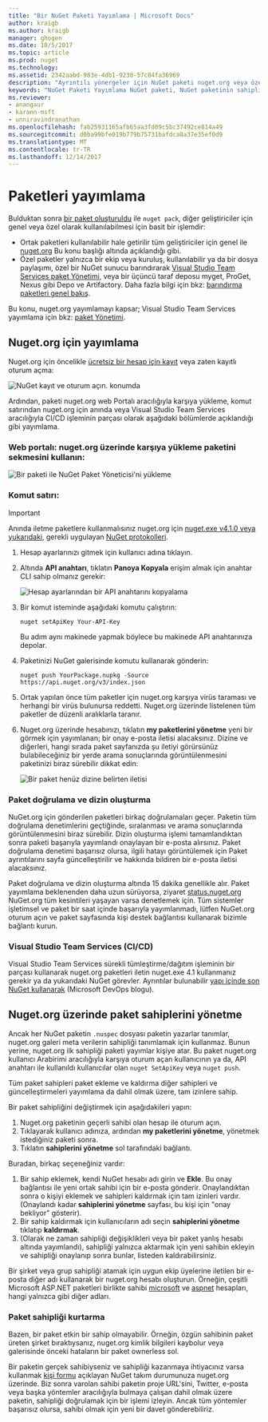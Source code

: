 ```yaml
---
title: "Bir NuGet Paketi Yayımlama | Microsoft Docs"
author: kraigb
ms.author: kraigb
manager: ghogen
ms.date: 10/5/2017
ms.topic: article
ms.prod: nuget
ms.technology: 
ms.assetid: 2342aabd-983e-4db1-9230-57c84fa36969
description: "Ayrıntılı yönergeler için NuGet paketi nuget.org veya özel akışları yayımlama ve nuget.org paket sahipliği yönetme."
keywords: "NuGet Paketi Yayımlama NuGet paketi, NuGet paketinin sahipliği yayınlamak için NuGet akışlarını nuget.org, özel yayımlama"
ms.reviewer:
- anangaur
- karann-msft
- unniravindranathan
ms.openlocfilehash: fab25931165afb65aa3fd09c5bc37492ce814a49
ms.sourcegitcommit: d0ba99bfe019b779b75731bafdca8a37e35ef0d9
ms.translationtype: MT
ms.contentlocale: tr-TR
ms.lasthandoff: 12/14/2017
---
```

# <a name="publishing-packages"></a>Paketleri yayımlama

Bulduktan sonra [bir paket oluşturuldu](../create-packages/creating-a-package.md) ile `nuget pack`, diğer geliştiriciler için genel veya özel olarak kullanılabilmesi için basit bir işlemdir:

- Ortak paketleri kullanılabilir hale getirilir tüm geliştiriciler için genel ile [nuget.org](https://www.nuget.org/packages/manage/upload) Bu konu başlığı altında açıklandığı gibi.
- Özel paketler yalnızca bir ekip veya kuruluş, kullanılabilir ya da bir dosya paylaşımı, özel bir NuGet sunucu barındırarak [Visual Studio Team Services paket Yönetimi](https://www.visualstudio.com/docs/package/nuget/publish), veya bir üçüncü taraf deposu myget, ProGet, Nexus gibi Depo ve Artifactory. Daha fazla bilgi için bkz: [barındırma paketleri genel bakış](../hosting-packages/overview.md).

Bu konu, nuget.org yayımlamayı kapsar; Visual Studio Team Services yayımlama için bkz: [paket Yönetimi](https://www.visualstudio.com/docs/package/nuget/publish).

## <a name="publish-to-nugetorg"></a>Nuget.org için yayımlama

Nuget.org için öncelikle [ücretsiz bir hesap için kayıt](https://www.nuget.org/users/account/LogOn?returnUrl=%2F) veya zaten kayıtlı oturum açma:

![NuGet kayıt ve oturum açın. konumda](media/publish_NuGetSignIn.png)

Ardından, paketi nuget.org web Portalı aracılığıyla karşıya yükleme, komut satırından nuget.org için anında veya Visual Studio Team Services aracılığıyla CI/CD işleminin parçası olarak aşağıdaki bölümlerde açıklandığı gibi yayımlama.

### <a name="web-portal-use-the-upload-package-tab-on-nugetorg"></a>Web portalı: nuget.org üzerinde karşıya yükleme paketini sekmesini kullanın:

![Bir paketi ile NuGet Paket Yöneticisi'ni yükleme](media/publish_UploadYourPackage.PNG)

### <a name="command-line"></a>Komut satırı:
> [!Important]
> Anında iletme paketlere kullanmalısınız nuget.org için [nuget.exe v4.1.0 veya yukarıdaki](https://www.nuget.org/downloads), gerekli uygulayan [NuGet protokolleri](../api/nuget-protocols.md).

1. Hesap ayarlarınızı gitmek için kullanıcı adına tıklayın.
2. Altında **API anahtarı**, tıklatın **Panoya Kopyala** erişim almak için anahtar CLI sahip olmanız gerekir:

    ![Hesap ayarlarından bir API anahtarını kopyalama](media/publish_APIKey.png)

3. Bir komut isteminde aşağıdaki komutu çalıştırın:

    ```
    nuget setApiKey Your-API-Key
    ```

    Bu adım aynı makinede yapmak böylece bu makinede API anahtarınıza depolar.

4. Paketinizi NuGet galerisinde komutu kullanarak gönderin:

    ```
    nuget push YourPackage.nupkg -Source https://api.nuget.org/v3/index.json
    ```

5. Ortak yapılan önce tüm paketler için nuget.org karşıya virüs taraması ve herhangi bir virüs bulunursa reddetti. Nuget.org üzerinde listelenen tüm paketler de düzenli aralıklarla taranır.

6. Nuget.org üzerinde hesabınızı, tıklatın **my paketlerini yönetme** yeni bir görmek için yayımlanan; bir onay e-posta iletisi alacaksınız. Dizine ve diğerleri, hangi sırada paket sayfanızda şu iletiyi görürsünüz bulabileceğiniz bir yerde arama sonuçlarında görüntülenmesini paketinizi biraz sürebilir dikkat edin:

    ![Bir paket henüz dizine belirten iletisi](media/publish_NotYetIndexed.png)

### <a name="package-validation-and-indexing"></a>Paket doğrulama ve dizin oluşturma

NuGet.org için gönderilen paketleri birkaç doğrulamaları geçer. Paketin tüm doğrulama denetimlerini geçtiğinde, sıralanması ve arama sonuçlarında görüntülenmesini biraz sürebilir. Dizin oluşturma işlemi tamamlandıktan sonra paketi başarıyla yayımlandı onaylayan bir e-posta alırsınız. Paket doğrulama denetimi başarısız olursa, ilgili hatayı görüntülemek için Paket ayrıntılarını sayfa güncelleştirilir ve hakkında bildiren bir e-posta iletisi alacaksınız.

Paket doğrulama ve dizin oluşturma altında 15 dakika genellikle alır. Paket yayımlama beklenenden daha uzun sürüyorsa, ziyaret [status.nuget.org](https://status.nuget.org/) NuGet.org tüm kesintileri yaşayan varsa denetlemek için. Tüm sistemler işletimsel ve paket bir saat içinde başarıyla yayımlanmadı, lütfen NuGet.org oturum açın ve paket sayfasında kişi destek bağlantısı kullanarak bizimle bağlantı kurun.

### <a name="visual-studio-team-services-cicd"></a>Visual Studio Team Services (CI/CD)

Visual Studio Team Services sürekli tümleştirme/dağıtım işleminin bir parçası kullanarak nuget.org paketleri iletin nuget.exe 4.1 kullanmanız gerekir ya da yukarıdaki NuGet görevler. Ayrıntılar bulunabilir [yapı içinde son NuGet kullanarak](https://blogs.msdn.microsoft.com/devops/2017/09/29/using-the-latest-nuget-in-your-build/) (Microsoft DevOps blogu).

## <a name="managing-package-owners-on-nugetorg"></a>Nuget.org üzerinde paket sahiplerini yönetme

Ancak her NuGet paketin `.nuspec` dosyası paketin yazarlar tanımlar, nuget.org galeri meta verilerin sahipliği tanımlamak için kullanmaz. Bunun yerine, nuget.org ilk sahipliği paketi yayımlar kişiye atar. Bu paket nuget.org kullanıcı Arabirimi aracılığıyla karşıya oturum açan kullanıcının ya da, API anahtarı ile kullanıldı kullanıcılar olan `nuget SetApiKey` veya `nuget push`.

Tüm paket sahipleri paket ekleme ve kaldırma diğer sahipleri ve güncelleştirmeleri yayımlama da dahil olmak üzere, tam izinlere sahip.

Bir paket sahipliğini değiştirmek için aşağıdakileri yapın:

1. Nuget.org paketinin geçerli sahibi olan hesap ile oturum açın.
1. Tıklayarak kullanıcı adınıza, ardından **my paketlerini yönetme**, yönetmek istediğiniz paketi sonra.
1. Tıklatın **sahiplerini yönetme** sol tarafındaki bağlantı.

Buradan, birkaç seçeneğiniz vardır:

1. Bir sahip eklemek, kendi NuGet hesabı adı girin ve **Ekle**. Bu onay bağlantısı ile yeni ortak sahibi için bir e-posta gönderir. Onaylandıktan sonra o kişiyi eklemek ve sahipleri kaldırmak için tam izinleri vardır. (Onaylandı kadar **sahiplerini yönetme** sayfası, bu kişi için "onay bekliyor" gösterir).
1. Bir sahip kaldırmak için kullanıcıların adı seçin **sahiplerini yönetme** tıklatıp **kaldırmak**.
1. (Olarak ne zaman sahipliği değişiklikleri veya bir paket yanlış hesabı altında yayımlandı), sahipliği yalnızca aktarmak için yeni sahibin ekleyin ve sahipliği onaylanıp sonra bunlar, listeden kaldırabilirsiniz.

Bir şirket veya grup sahipliği atamak için uygun ekip üyelerine iletilen bir e-posta diğer adı kullanarak bir nuget.org hesabı oluşturun. Örneğin, çeşitli Microsoft ASP.NET paketleri birlikte sahibi [microsoft](http://nuget.org/profiles/microsoft) ve [aspnet](http://nuget.org/profiles/aspnet) hesapları, hangi yalnızca gibi diğer adları.

### <a name="recovering-package-ownership"></a>Paket sahipliği kurtarma

Bazen, bir paket etkin bir sahip olmayabilir. Örneğin, özgün sahibinin paket üreten şirket bıraktıysanız, nuget.org kimlik bilgileri kaybolur veya galerisinde önceki hataların bir paket ownerless sol.

Bir paketin gerçek sahibiyseniz ve sahipliği kazanmaya ihtiyacınız varsa kullanmak [kişi formu](https://www.nuget.org/policies/Contact) açıklayan NuGet takım durumunuza nuget.org üzerinde. Biz sonra varolan sahibi paketin proje URL'sini, Twitter, e-posta veya başka yöntemler aracılığıyla bulmaya çalışan dahil olmak üzere paketin, sahipliği doğrulamak için bir işlemi izleyin. Ancak tüm yöntemler başarısız olursa, sahibi olmak için yeni bir davet gönderebiliriz.
